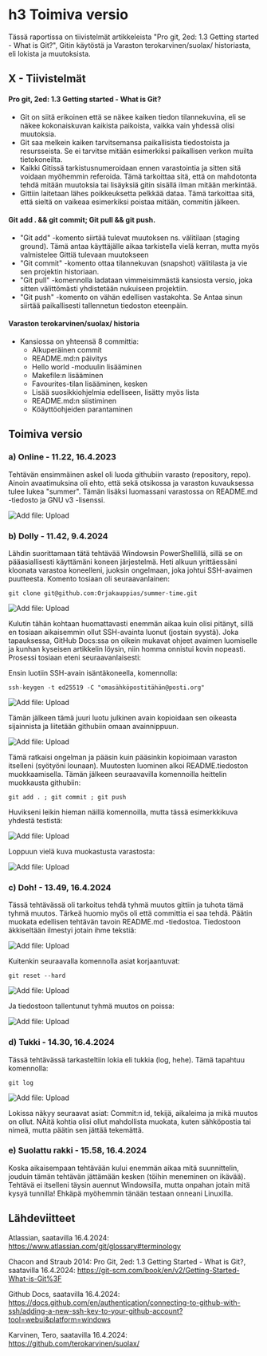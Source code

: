# h3 Toimiva versio

Tässä raportissa on tiivistelmät artikkeleista "Pro git, 2ed: 1.3 Getting started - What is Git?", Gitin käytöstä ja Varaston terokarvinen/suolax/ historiasta, eli lokista ja muutoksista. 

## X - Tiivistelmät 

#### Pro git, 2ed: 1.3 Getting started - What is Git?

- Git on siitä erikoinen että se näkee kaiken tiedon tilannekuvina, eli se näkee kokonaiskuvan kaikista paikoista, vaikka vain yhdessä olisi muutoksia.
- Git saa melkein kaiken tarvitsemansa paikallisista tiedostoista ja resursseista. Se ei tarvitse mitään esimerkiksi paikallisen verkon muilta tietokoneilta.
- Kaikki Gitissä tarkistusnumeroidaan ennen varastointia ja sitten sitä voidaan myöhemmin referoida. Tämä tarkoittaa sitä, että on mahdotonta tehdä mitään muutoksia tai lisäyksiä gitin sisällä ilman mitään merkintää.
- Gittiin laitetaan lähes poikkeuksetta pelkkää dataa. Tämä tarkoittaa sitä, että sieltä on vaikeaa esimerkiksi poistaa mitään, commitin jälkeen.


#### Git add . && git commit; Git pull && git push.

- "Git add" -komento siirtää tulevat muutoksen ns. välitilaan (staging ground). Tämä antaa käyttäjälle aikaa tarkistella vielä kerran, mutta myös valmistelee Gittiä tulevaan muutokseen
- "Git commit" -komento ottaa tilannekuvan (snapshot) välitilasta ja vie sen projektin historiaan.
- "Git pull" -komennolla ladataan vimmeisimmästä kansiosta versio, joka sitten välittömästi yhdistetään nukuiseen projektiin.
- "Git push" -komento on vähän edellisen vastakohta. Se Antaa sinun siirtää paikallisesti tallennetun tiedoston eteenpäin.
  

#### Varaston terokarvinen/suolax/ historia

- Kansiossa on yhteensä 8 committia:
  - Alkuperäinen commit
  - README.md:n päivitys
  - Hello world -moduulin lisääminen
  - Makefile:n lisääminen
  - Favourites-tilan lisääminen, kesken
  - Lisää suosikkiohjelmia edelliseen, lisätty myös lista
  - README.md:n siistiminen
  - Köäyttöohjeiden parantaminen


## Toimiva versio

### a) Online - 11.22, 16.4.2023

Tehtävän ensimmäinen askel oli luoda githubiin varasto (repository, repo). Ainoin avaatimuksina oli ehto, että sekä otsikossa ja varaston kuvauksessa tulee lukea "summer". Tämän lisäksi luomassani varastossa on README.md -tiedosto ja GNU v3 -lisenssi.


![Add file: Upload](h3_1_summer.png)



### b) Dolly - 11.42, 9.4.2024

Lähdin suorittamaan tätä tehtävää Windowsin PowerShellillä, sillä se on pääasiallisesti käyttämäni koneen järjestelmä. Heti alkuun yrittäessäni kloonata varastoa koneelleni, juoksin ongelmaan, joka johtui SSH-avaimen puutteesta. Komento tosiaan oli seuraavanlainen:

    git clone git@github.com:Orjakauppias/summer-time.git


![Add file: Upload](h3_2_error.png)


Kulutin tähän kohtaan huomattavasti enemmän aikaa kuin olisi pitänyt, sillä en tosiaan aikaisemmin ollut SSH-avainta luonut (jostain syystä). Joka tapauksessa, GitHub Docs:ssa on oikein mukavat ohjeet avaimen luomiselle ja kunhan kyseisen artikkelin löysin, niin homma onnistui kovin nopeasti. Prosessi tosiaan eteni seuraavanlaisesti:

Ensin luotiin SSH-avain isäntäkoneella, komennolla:
  
    ssh-keygen -t ed25519 -C "omasähköpostitähän@posti.org"



![Add file: Upload](h3_3_keygen.png)
  
Tämän jälkeen tämä juuri luotu julkinen avain kopioidaan sen oikeasta sijainnista ja liitetään githubiin omaan avainnippuun.

![Add file: Upload](h3_4_ssh.png)


Tämä ratkaisi ongelman ja pääsin kuin pääsinkin kopioimaan varaston itselleni (syötyöni lounaan). Muutosten luominen alkoi README.tiedoston muokkaamisella. Tämän jälkeen seuraavavilla komennoilla heittelin muokkausta githubiin:

    git add . ; git commit ; git push


Huvikseni leikin hieman näillä komennoilla, mutta tässä esimerkkikuva yhdestä testistä:

![Add file: Upload](h3_6_readme.png)


Loppuun vielä kuva muokastusta varastosta:

![Add file: Upload](h3_7_commit.png)



### c) Doh! - 13.49, 16.4.2024

Tässä tehtävässä oli tarkoitus tehdä tyhmä muutos gittiin ja tuhota tämä tyhmä muutos. Tärkeä huomio myös oli että committia ei saa tehdä. Päätin muokata edellisen tehtävän tavoin README.md -tiedostoa. Tiedostoon äkkiseltään ilmestyi jotain ihme tekstiä:


![Add file: Upload](h3_8_tyhma.png)


Kuitenkin seuraavalla komennolla asiat korjaantuvat:

    git reset --hard


![Add file: Upload](h3_9_reset.png)


Ja tiedostoon tallentunut tyhmä muutos on poissa:


![Add file: Upload](h3_10_poissa.png)


### d) Tukki - 14.30, 16.4.2024

Tässä tehtävässä tarkasteltiin lokia eli tukkia (log, hehe). Tämä tapahtuu komennolla:


    git log


![Add file: Upload](h3_11_log.png)


Lokissa näkyy seuraavat asiat: Commit:n id, tekijä, aikaleima ja mikä muutos on ollut. NÄitä kohtia olisi ollut mahdollista muokata, kuten sähköpostia tai nimeä, mutta päätin sen jättää tekemättä.


### e) Suolattu rakki - 15.58, 16.4.2024

Koska aikaisempaan tehtävään kului enemmän aikaa mitä suunnittelin, jouduin tämän tehtävän jättämään kesken (töihin meneminen on ikävää). Tehtävä ei itselleni täysin auennut Windowsilla, mutta onpahan jotain mitä kysyä tunnilla! Ehkäpä myöhemmin tänään testaan onneani Linuxilla.



## Lähdeviitteet


Atlassian, saatavilla 16.4.2024: https://www.atlassian.com/git/glossary#terminology

Chacon and Straub 2014: Pro Git, 2ed: 1.3 Getting Started - What is Git?, saatavilla 16.4.2024: https://git-scm.com/book/en/v2/Getting-Started-What-is-Git%3F

Github Docs, saatavilla 16.4.2024: https://docs.github.com/en/authentication/connecting-to-github-with-ssh/adding-a-new-ssh-key-to-your-github-account?tool=webui&platform=windows

Karvinen, Tero, saatavilla 16.4.2024: https://github.com/terokarvinen/suolax/
